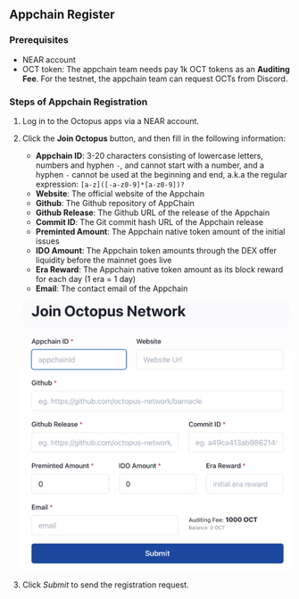 ## Appchain Register

### Prerequisites

* NEAR account
* OCT token: The appchain team needs pay 1k OCT tokens as an **Auditing Fee**. For the testnet, the appchain team can request OCTs from Discord.

### Steps of Appchain Registration

1. Log in to the Octopus apps via a NEAR account.
2. Click the **Join Octopus** button, and then fill in the following information:
    * **Appchain ID**: 3-20 characters consisting of lowercase letters, numbers and hyphen `-`, and cannot start with a number, and a hyphen `-` cannot be used at the beginning and end, a.k.a the regular expression: `[a-z]([-a-z0-9]*[a-z0-9])?` 
    * **Website**: The official website of the Appchain
    * **Github**: The Github repository of AppChain
    * **Github Release**: The Github URL of the release of the Appchain
    * **Commit ID**: The Git commit hash URL of the Appchain release
    * **Preminted Amount**: The Appchain native token amount of the initial issues
    * **IDO Amount**: The Appchain token amounts through the DEX offer liquidity before the mainnet goes live 
    * **Era Reward**: The Appchain native token amount as its block reward for each day (1 era = 1 day)
    * **Email**: The contact email of the Appchain

   ![Register Screenshot](./register.png)

3. Click *Submit* to send the registration request.
